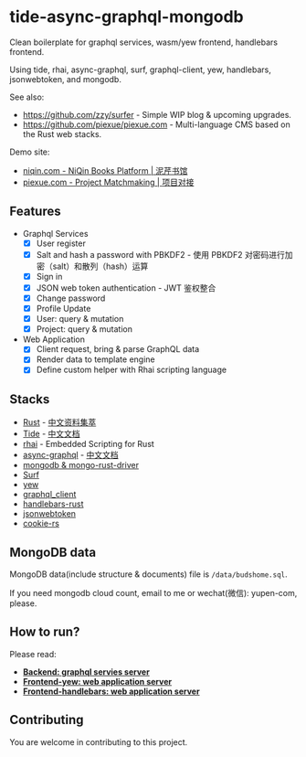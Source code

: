# tide-async-graphql-mongodb

Clean boilerplate for graphql services, wasm/yew frontend, handlebars frontend. 

Using tide, rhai, async-graphql, surf, graphql-client, yew, handlebars, jsonwebtoken, and mongodb. 

See also: 
- https://github.com/zzy/surfer - Simple WIP blog & upcoming upgrades.
- https://github.com/piexue/piexue.com - Multi-language CMS based on the Rust web stacks.


Demo site:
- [niqin.com - NiQin Books Platform | 泥芹书馆](https://niqin.com)
- [piexue.com - Project Matchmaking | 项目对接](https://piexue.com)

## Features

- Graphql Services
  - [x] User register
  - [x] Salt and hash a password with PBKDF2 - 使用 PBKDF2 对密码进行加密（salt）和散列（hash）运算
  - [x] Sign in
  - [x] JSON web token authentication - JWT 鉴权整合
  - [x] Change password
  - [x] Profile Update
  - [x] User: query & mutation
  - [x] Project: query & mutation
- Web Application
  - [x] Client request, bring & parse GraphQL data
  - [x] Render data to template engine
  - [x] Define custom helper with Rhai scripting language

## Stacks

- [Rust](https://www.rust-lang.org) - [中文资料集萃](https://niqin.com)
- [Tide](https://crates.io/crates/tide) - [中文文档](https://tide-book.niqin.com)
- [rhai](https://crates.io/crates/rhai) - Embedded Scripting for Rust
- [async-graphql](https://crates.io/crates/async-graphql) - [中文文档](https://async-graphql.niqin.com)
- [mongodb & mongo-rust-driver](https://crates.io/crates/mongodb)
- [Surf](https://crates.io/crates/surf)
- [yew](https://crates.io/crates/yew)
- [graphql_client](https://crates.io/crates/graphql_client)
- [handlebars-rust](https://crates.io/crates/handlebars)
- [jsonwebtoken](https://crates.io/crates/jsonwebtoken)
- [cookie-rs](https://crates.io/crates/cookie)

## MongoDB data

MongoDB data(include structure & documents) file is `/data/budshome.sql`.

If you need mongodb cloud count, email to me or wechat(微信): yupen-com, please.

## How to run?

Please read:

- [**Backend: graphql servies server**](./backend/README.md)
- [**Frontend-yew: web application server**](./frontend-yew/README.md)
- [**Frontend-handlebars: web application server**](./frontend-handlebars/README.md)

## Contributing

You are welcome in contributing to this project.
